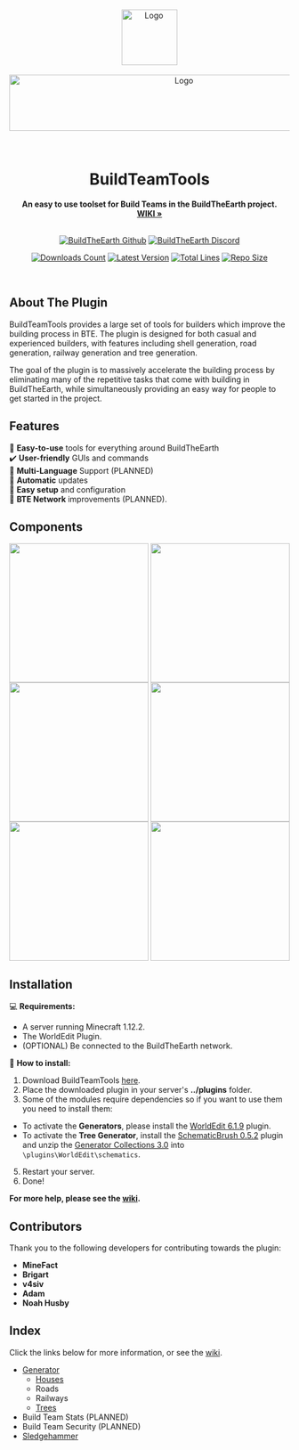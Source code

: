 <br />

<p align="center">
  <a href="https://github.com/BuildTheEarth/BuildTeamTools">
    <img src="https://user-images.githubusercontent.com/66020920/167615506-89e56374-327e-413f-85d9-0179e4a7a3c9.png" alt="Logo" width="100" height="100">
    <br><br>
    <img src="https://github-production-user-asset-6210df.s3.amazonaws.com/66020920/246825255-a75aa4e7-0cf5-40d3-af56-5c25d2a097b4.png" alt="Logo" width="612" height="101">
  </a>
</p>
<br>

<h1 align="Center">BuildTeamTools</h1>

<p align="center">
  <b>An easy to use toolset for Build Teams in the BuildTheEarth project.</b>
  <br/>
  <a href="https://github.com/BuildTheEarth/BuildTeamTools/wiki/"><strong>WIKI »</strong></a>
  <br/><br/>
</p>

<p align="center">
    <a href="https://github.com/BuildTheEarth"><img src="https://go.buildtheearth.net/official-shield" alt="BuildTheEarth Github"></a>
    <a href="https://www.discord.gg/buildtheearth"><img src="https://img.shields.io/discord/690908396404080650?label=Discord&color=768AD4" alt="BuildTheEarth Discord"></a>
</p>
<p align="center">
    <a href="https://www.spigotmc.org/resources/buildteamtools.101854/"><img src="https://img.shields.io/spiget/downloads/101854?color=green&label=Downloads" alt="Downloads Count"></a>
    <a href="https://www.spigotmc.org/resources/buildteamtools.101854/"><img src="https://img.shields.io/spiget/version/101854?label=Version" alt="Latest Version"></a>
    <a href="https://github.com/BuildTheEarth/BuildTeamTools"><img src="https://img.shields.io/tokei/lines/github/BuildTheEarth/BuildTeamTools" alt="Total Lines"></a>
    <a href="https://github.com/BuildTheEarth/BuildTeamTools"><img src="https://img.shields.io/github/repo-size/BuildTheEarth/BuildTeamTools" alt="Repo Size"></a>
</p>  

<br>

<!-- ABOUT THE PROJECT -->
## About The Plugin

BuildTeamTools provides a large set of tools for builders which improve the building process in BTE. The plugin is designed for both casual and experienced builders, with features including  shell generation, road generation, railway generation and tree generation. 

The goal of the plugin is to massively accelerate the building process by eliminating many of the repetitive tasks that come with building in BuildTheEarth, while simultaneously providing an easy way for people to get started in the project.

<!-- FEATURES -->
## Features
🔨 **Easy-to-use** tools for everything around BuildTheEarth<br/>
✔️ **User-friendly** GUIs and commands<br/>
💬 **Multi-Language** Support (PLANNED)<br/>
📆 **Automatic** updates<br/>
🔌 **Easy setup** and configuration<br/>
📡 **BTE Network** improvements (PLANNED).

<!-- COMPONENTS -->
## Components
<img width="250" align="top" src="https://github.com/BuildTheEarth/BuildTeamTools/assets/66020920/c7cb17f4-c240-4212-958f-70ced88467c8">
<img width="250" align="top" src="https://github.com/BuildTheEarth/BuildTeamTools/assets/66020920/5d22d157-900a-4632-bc24-414bb7f4bc22">
<img width="250" align="top" src="https://github.com/BuildTheEarth/BuildTeamTools/assets/66020920/3c684e41-2b4f-48f8-a13f-a4f8af106866">
<img width="250" align="top" src="https://github.com/BuildTheEarth/BuildTeamTools/assets/66020920/405ce924-e03d-4e2b-ba32-ff6844cf5b37">
<img width="250" align="top" src="https://github.com/BuildTheEarth/BuildTeamTools/assets/66020920/a773aacf-3285-48c8-940d-1ed277adfe6c">
<img width="250" align="top" src="https://github.com/BuildTheEarth/BuildTeamTools/assets/66020920/f9d95564-ad5d-4293-b6ef-fcccabbe2e01">

<!-- INSTALLATION -->
## Installation
💻 **Requirements:**
- A server running Minecraft 1.12.2.
- The WorldEdit Plugin.
- (OPTIONAL) Be connected to the BuildTheEarth network.

🚩 **How to install:**
1. Download BuildTeamTools [here](https://www.spigotmc.org/resources/buildteamtools.101854/).
2. Place the downloaded plugin in your server's **../plugins** folder.
3. Some of the modules require dependencies so if you want to use them you need to install them:
  - To activate the **Generators**, please install the [WorldEdit 6.1.9](https://dev.bukkit.org/projects/worldedit/files/2597538) plugin.
  - To activate the **Tree Generator**, install the [SchematicBrush 0.5.2](https://dev.bukkit.org/projects/schematicbrush) plugin and unzip the [Generator Collections 3.0](https://github.com/BuildTheEarth/GeneratorCollections/releases/latest/download/GeneratorCollections.zip) into `\plugins\WorldEdit\schematics`.
5. Restart your server.
6. Done!

**For more help, please see the [wiki](https://github.com/BuildTheEarth/BuildTeamTools/wiki/Installation).**

## Contributors
Thank you to the following developers for contributing towards the plugin:

- **MineFact**
- **Brigart**
- **v4siv**
- **Adam**
- **Noah Husby**


## Index
Click the links below for more information, or see the [wiki](https://github.com/BuildTheEarth/BuildTeamTools/wiki).

- [Generator](https://github.com/BuildTheEarth/BuildTeamTools/wiki/Generator)
  - [Houses](https://github.com/BuildTheEarth/BuildTeamTools/wiki/House-Command)
  - Roads
  - Railways
  - [Trees](https://github.com/BuildTheEarth/BuildTeamTools/wiki/Tree-Command)
- Build Team Stats (PLANNED)
- Build Team Security (PLANNED)
- [Sledgehammer](https://github.com/noahhusby/Sledgehammer)

